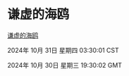 # 谦虚的海鸥
[谦虚的海鸥](http://219.139.197.74:56308/qxdho/course/base/hotlink/index.php)

2024年 10月 31日 星期四 03:30:01 CST

2024年 10月 30日 星期三 19:30:02 GMT
